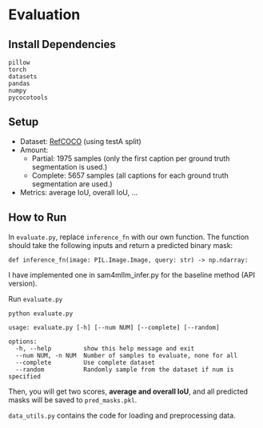 # Evaluation
## Install Dependencies
```
pillow
torch
datasets
pandas
numpy
pycocotools
```

## Setup
- Dataset: [RefCOCO](https://huggingface.co/datasets/lmms-lab/RefCOCO)  (using testA split)
- Amount: 
    - Partial: 1975 samples (only the first caption per ground truth segmentation is used.)
    - Complete: 5657 samples (all captions for each ground truth segmentation are used.)
- Metrics: average IoU, overall IoU, ...

## How to Run
In `evaluate.py`, replace `inference_fn` with our own function. The function should take the following inputs and return a predicted binary mask:
```
def inference_fn(image: PIL.Image.Image, query: str) -> np.ndarray:
```
I have implemented one in sam4mllm_infer.py for the baseline method (API version). 

Run `evaluate.py`
```
python evaluate.py 
```
```
usage: evaluate.py [-h] [--num NUM] [--complete] [--random]

options:
  -h, --help         show this help message and exit
  --num NUM, -n NUM  Number of samples to evaluate, none for all
  --complete         Use complete dataset
  --random           Randomly sample from the dataset if num is specified
```
Then, you will get two scores, **average and overall IoU**, and all predicted masks will be saved to `pred_masks.pkl`.

`data_utils.py` contains the code for loading and preprocessing data.


